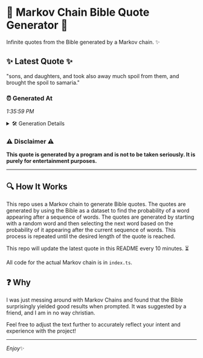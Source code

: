 # 📖 Markov Chain Bible Quote Generator 📖

Infinite quotes from the Bible generated by a Markov chain. ✨

## ✨ Latest Quote ✨
"sons, and daughters, and took also away much spoil from them, and brought the spoil to samaria."

### ⏰ Generated At
*1:35:59 PM*

<details>
    <summary>🛠️ Generation Details</summary>
    <p>
        <strong>🌱 Seed:</strong> sons,<br>
        <strong>🔄 Iterations:</strong> 16<br>
        <strong>📜 Context History:</strong><br>[ sons, ]: and<br>[ sons,, and ]: daughters,<br>[ sons,, and, daughters, ]: and<br>[ sons,, and, daughters,, and ]: took<br>[ sons,, and, daughters,, and, took ]: also<br>[ sons,, and, daughters,, and, took, also ]: away<br>[ and, daughters,, and, took, also, away ]: much<br>[ daughters,, and, took, also, away, much ]: spoil<br>[ and, took, also, away, much, spoil ]: from<br>[ took, also, away, much, spoil, from ]: them,<br>[ also, away, much, spoil, from, them, ]: and<br>[ away, much, spoil, from, them,, and ]: brought<br>[ much, spoil, from, them,, and, brought ]: the<br>[ spoil, from, them,, and, brought, the ]: spoil<br>[ from, them,, and, brought, the, spoil ]: to<br>[ them,, and, brought, the, spoil, to ]: samaria.<br>
    </p>
</details>

### ⚠️ Disclaimer ⚠️
**This quote is generated by a program and is not to be taken seriously. It is purely for entertainment purposes.**

---

## 🔍 How It Works

This repo uses a Markov chain to generate Bible quotes. The quotes are generated by using the Bible as a dataset to find the probability of a word appearing after a sequence of words. The quotes are generated by starting with a random word and then selecting the next word based on the probability of it appearing after the current sequence of words. This process is repeated until the desired length of the quote is reached.

This repo will update the latest quote in this README every 10 minutes. ⏳

All code for the actual Markov chain is in `index.ts`.

## ❓ Why

I was just messing around with Markov Chains and found that the Bible surprisingly yielded good results when prompted. 
It was suggested by a friend, and I am in no way christian.

Feel free to adjust the text further to accurately reflect your intent and experience with the project!

---

*Enjoy*✨
